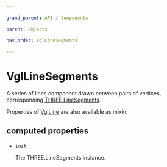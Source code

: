```yaml
---
          
grand_parent: API / Components
          
parent: Objects
          
nav_order: VglLineSegments
          
---
```

# VglLineSegments 

A series of lines component drawn between pairs of vertices,
corresponding [THREE.LineSegments](https://threejs.org/docs/index.html#api/objects/LineSegments).

Properties of [VglLine](vgl-line) are also available as mixin. 

## computed properties 

- `inst` 

  The THREE.LineSegments instance. 

